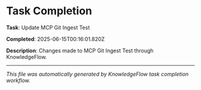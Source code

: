 # Task Completion

**Task**: Update MCP Git Ingest Test

**Completed**: 2025-06-15T00:16:01.820Z

**Description**: Changes made to MCP Git Ingest Test through KnowledgeFlow.

---

*This file was automatically generated by KnowledgeFlow task completion workflow.*